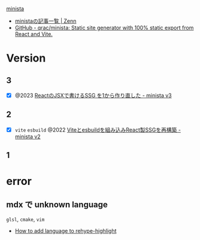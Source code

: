 [minista](https://minista.qranoko.jp/)

- [ministaの記事一覧 | Zenn](https://zenn.dev/topics/minista)
- [GitHub - qrac/minista: Static site generator with 100% static export from React and Vite.](https://github.com/qrac/minista)

# Version

## 3

- [x] @2023 [ReactのJSXで書けるSSG を1から作り直した - minista v3](https://zenn.dev/qrac/articles/980efced76634f)

## 2

- [x] `vite` `esbuild` @2022 [Viteとesbuildを組み込みReact製SSGを再構築 - minista v2](https://zenn.dev/qrac/articles/fbbbe7ccc3bdb1)

## 1

# error

## mdx で unknown language

`glsl`, `cmake`, `vim`

- [How to add language to rehype-highlight](https://regbrain.com/article/how-to-add-language-to-rehype-highlight)

